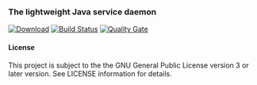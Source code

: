 ### The lightweight Java service daemon
[![Download](https://api.bintray.com/packages/hdecarne/maven/java-lwjsd-runtime/images/download.svg)](https://bintray.com/hdecarne/maven/java-lwjsd-runtime/_latestVersion)
[![Build Status](https://travis-ci.com/hdecarne/java-lwjsd.svg?branch=master)](https://travis-ci.com/hdecarne/java-lwjsd)
[![Quality Gate](https://sonarcloud.io/api/badges/gate?key=de.carne.common:java-lwjsd)](https://sonarcloud.io/dashboard/index/de.carne.common:java-lwjsd)

#### License
This project is subject to the the GNU General Public License version 3 or later version.
See LICENSE information for details.
